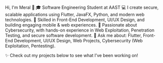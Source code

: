 Hi, I'm Meral 👋
🎓 Software Engineering Student at AAST
💻 I create secure, scalable applications using Flutter, JavaFX, Python, and modern web technologies.
🎨 Skilled in Front-End Development, UI/UX Design, and building engaging mobile & web experiences.
🔐 Passionate about Cybersecurity, with hands-on experience in Web Exploitation, Penetration Testing, and secure software development.
💬 Ask me about: Flutter, Front-End Development, UI/UX Design, Web Projects, Cybersecurity (Web Exploitation, Pentesting).

✨ Check out my projects below to see what I’ve been working on!

